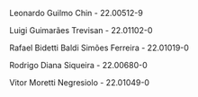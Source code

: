 Leonardo Guilmo Chin - 22.00512-9

Luigi Guimarães Trevisan - 22.01102-0

Rafael Bidetti Baldi Simões Ferreira - 22.01019-0

Rodrigo Diana Siqueira - 22.00680-0

Vitor Moretti Negresiolo - 22.01049-0